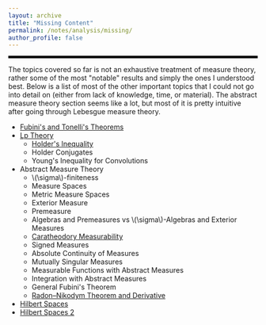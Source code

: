 ```yaml
---
layout: archive
title: "Missing Content"
permalink: /notes/analysis/missing/
author_profile: false
--- 
```

<hr style="border: 2px solid black;">
The topics covered so far is not an exhaustive treatment of measure theory, rather some of the most "notable" results and simply the ones I understood best. Below is a list of most of the other important topics that I could not go into detail on (either from lack of knowledge, time, or material). The abstract measure theory section seems like a lot, but most of it is pretty intuitive after going through Lebesgue measure theory.


- [Fubini's and Tonelli's Theorems](https://en.wikipedia.org/wiki/Fubini%27s_theorem)
- [Lp Theory](https://en.wikipedia.org/wiki/Lp_space)
  - [Holder's Inequality](https://en.wikipedia.org/wiki/H%C3%B6lder%27s_inequality)
  - Holder Conjugates
  - Young's Inequality for Convolutions
- Abstract Measure Theory
  - \\(\sigma\\)-finiteness
  - Measure Spaces
  - Metric Measure Spaces
  - Exterior Measure
  - Premeasure
  - Algebras and Premeasures vs \\(\sigma\\)-Algebras and Exterior Measures
  - [Caratheodory Measurability](https://en.wikipedia.org/wiki/Carath%C3%A9odory%27s_criterion)
  - Signed Measures
  - Absolute Continuity of Measures
  - Mutually Singular Measures
  - Measurable Functions with Abstract Measures
  - Integration with Abstract Measures
  - General Fubini's Theorem
  - [Radon–Nikodym Theorem and Derivative](https://en.wikipedia.org/wiki/Radon%E2%80%93Nikodym_theorem)
- [Hilbert Spaces](https://en.wikipedia.org/wiki/Hilbert_space)
- <a href="[https://example.com](https://en.wikipedia.org/wiki/Hilbert_space)" target="_blank">Hilbert Spaces 2</a>
